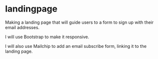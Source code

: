 # landingpage

Making a landing page that will guide users to a form to sign up with their email addresses.

I will use Bootstrap to make it responsive. 

I will also use Mailchip to add an email subscribe form, linking it to the landing page.